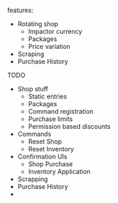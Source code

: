 features:
- Rotating shop
  - Impactor currency
  - Packages
  - Price variation
- Scraping
- Purchase History


TODO
- Shop stuff
  - Static entries
  - Packages
  - Command registration
  - Purchase limits
  - Permission based discounts
- Commands
  - Reset Shop
  - Reset Inventory
- Confirmation UIs
  - Shop Purchase
  - Inventory Application
- Scrapping
- Purchase History
- 